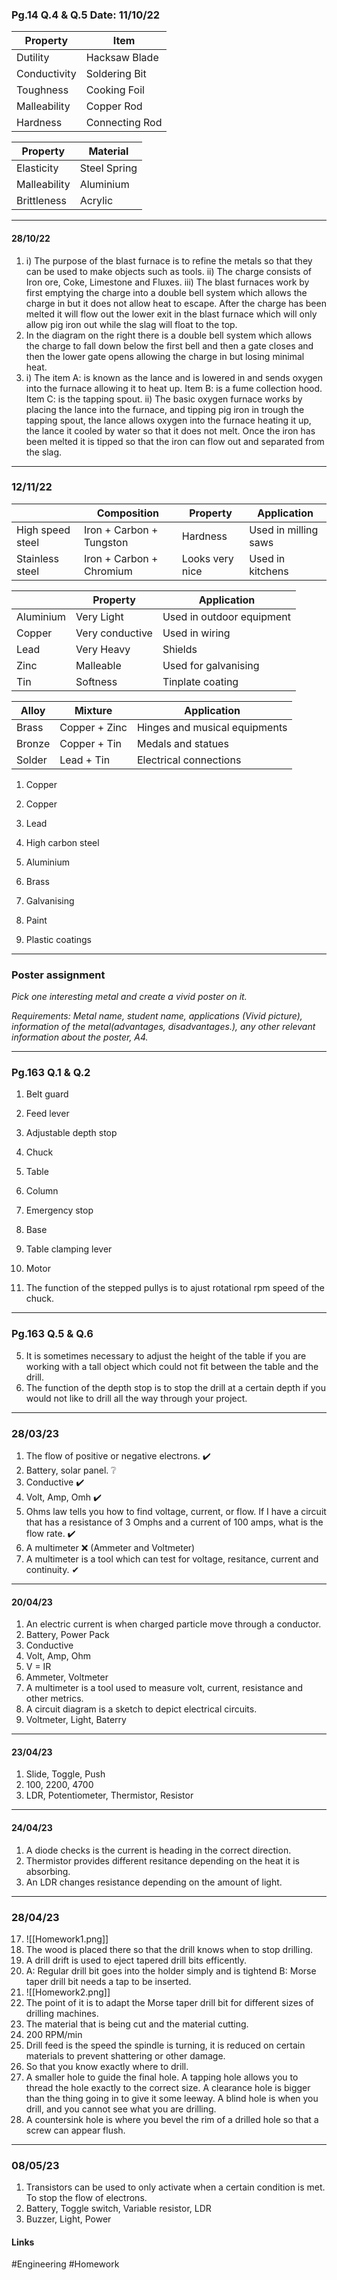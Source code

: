 

### Pg.14 Q.4 & Q.5 Date: 11/10/22
| Property | Item |
| - | - |
| Dutility | Hacksaw Blade |
| Conductivity | Soldering Bit |
| Toughness | Cooking Foil |
| Malleability | Copper Rod |
| Hardness | Connecting Rod |

| Property | Material |
| - | - |
| Elasticity | Steel Spring |
| Malleability | Aluminium |
| Brittleness | Acrylic |

---
#### 28/10/22

1. i) The purpose of the blast furnace is to refine the metals so that they can be used to make objects such as tools.
   ii) The charge consists of Iron ore, Coke, Limestone and Fluxes.
   iii) The blast furnaces work by first emptying the charge into a double bell system which allows the charge in but it does not allow heat to escape. After the charge has been melted it will flow out the lower exit in the blast furnace which will only allow pig iron out while the slag will float to the top.
2. In the diagram on the right there is a double bell system which allows the  charge to fall down below the first bell and then a gate closes and then the lower gate opens allowing the charge in but losing minimal heat.
3. i) The item A: is  known as the lance and is lowered in and sends oxygen into the furnace allowing it to heat up. Item B: is a fume collection hood. Item C: is the tapping spout.
  ii) The basic oxygen furnace works by placing the lance into the furnace, and tipping pig iron in trough the tapping spout, the lance allows oxygen into the furnace heating it up, the lance it cooled by water so that it does not melt. Once the iron has been melted it is tipped so that the iron can flow out and separated from the slag.
---

### 12/11/22

|                  | Composition              | Property        | Application          |
| ---------------- | ------------------------ | --------------- | -------------------- |
| High speed steel | Iron + Carbon + Tungston | Hardness        | Used in milling saws |
| Stainless steel  | Iron + Carbon + Chromium | Looks very nice | Used in kitchens     |

|           | Property        | Application               |
| --------- | --------------- | ------------------------- |
| Aluminium | Very Light      | Used in outdoor equipment |
| Copper    | Very conductive | Used in wiring            |
| Lead      | Very Heavy      | Shields                   |
| Zinc      | Malleable       | Used for galvanising      |
| Tin       | Softness        | Tinplate coating          | 

| Alloy  | Mixture       | Application                   |
| ------ | ------------- | ----------------------------- |
| Brass  | Copper + Zinc | Hinges and musical equipments |
| Bronze | Copper + Tin  | Medals and statues            |
| Solder | Lead + Tin    | Electrical connections        | 

1. Copper
2. Copper
3. Lead
4. High carbon steel
5. Aluminium
6. Brass

1. Galvanising
2. Paint
3. Plastic coatings
---
### Poster assignment

*Pick one interesting metal and create a vivid poster on it.*

*Requirements:
Metal name, student name, applications (Vivid picture), information of the metal(advantages, disadvantages.), any other relevant information about the poster, A4.*
****
### Pg.163 Q.1 & Q.2

1. Belt guard
2. Feed lever
3. Adjustable depth stop
4. Chuck
5. Table
6. Column
7. Emergency stop
8. Base
9. Table clamping lever
10. Motor

1. The function of the stepped pullys is to ajust rotational rpm speed of the chuck.

****
### Pg.163 Q.5 & Q.6

5. It is sometimes necessary to adjust the height of the table if you are working with a tall object which could not fit between the table and the drill.
6. The function of the depth stop is to stop the drill at a certain depth if you would not like to drill all the way through your project.
****
### 28/03/23

1. The flow of positive or negative electrons. ✔️
2. Battery, solar panel. ❔
3. Conductive ✔️
4. Volt, Amp, Omh ✔️
5. Ohms law tells you how to find voltage, current, or flow. If I have a circuit that has a resistance of 3 Omphs and a current of 100 amps, what is the flow rate. ✔️
6. A multimeter ❌ (Ammeter and Voltmeter)
7. A multimeter is a tool which can test for voltage, resitance, current and continuity. ✔
****
#### 20/04/23

1. An electric current is when charged particle move through a conductor.
2. Battery, Power Pack
3. Conductive
4. Volt, Amp, Ohm
5. V = IR
6. Ammeter, Voltmeter
7. A multimeter is a tool used to measure volt, current, resistance and other metrics.
8. A circuit diagram is a sketch to depict electrical circuits.
9. Voltmeter, Light, Baterry

****
#### 23/04/23

1. Slide, Toggle, Push
2. 100, 2200, 4700
3. LDR, Potentiometer, Thermistor, Resistor
****
#### 24/04/23

1. A diode checks is the current is heading in the correct direction.
2. Thermistor provides different resitance depending on the heat it is absorbing.
3. An LDR changes resistance depending on the amount of light.

****
### 28/04/23

17. ![[Homework1.png]]
18. The wood is placed there so that the drill knows when to stop drilling.
19. A drill drift is used to eject tapered drill bits efficently.
20. A: Regular drill bit goes into the holder simply and is tightend B: Morse taper drill bit needs a tap to be inserted.
21. ![[Homework2.png]]
21. The point of it is to adapt the Morse taper drill bit for different sizes of drilling machines.
22. The material that is being cut and the material cutting.
23. 200 RPM/min
24. Drill feed is the speed the spindle is turning, it is reduced on certain materials to prevent shattering or other damage.
25. So that you know exactly where to drill.
26. A smaller hole to guide the final hole. A tapping hole allows you to thread the hole exactly to the correct size. A clearance hole is bigger than the thing going in to give it some leeway. A blind hole is when you drill, and you cannot see what you are drilling.
27. A countersink hole is where you bevel the rim of a drilled hole so that a screw can appear flush.

****
### 08/05/23

1. Transistors can be used to only activate when a certain condition is met. To stop the flow of electrons.
2. Battery, Toggle switch, Variable resistor, LDR
3. Buzzer, Light, Power


#### Links
#Engineering #Homework 